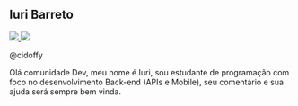## Iuri Barreto

<a href="https://www.linkedin.com/in/iuri-barreto-38186081/">
    <img src="https://img.shields.io/badge/linkedin-%230077B5.svg?&style=for-the-badge&logo=linkedin&logoColor=white" />
 </a>
 <a href="https://twitter.com/cidoffy">
    <img src="https://img.shields.io/badge/Twitter-1DA1F2?style=for-the-badge&logo=twitter&logoColor=white" />
 </a>
 
 @cidoffy

Olá comunidade Dev, meu nome é Iuri, sou estudante de programação com foco no desenvolvimento Back-end (APIs e Mobile), seu comentário e sua ajuda será sempre bem vinda. 

